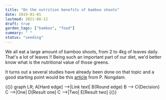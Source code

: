 ```yaml
---
title: "On the nutrition benefits of bamboo shoots"
date: 2019-01-01
lastmod: 2021-08-12
draft: true
garden_tags: ["bamboo", "food"]
summary: " "
status: "seeding"
---
```


We all eat a large amount of bamboo shoots, from 2 to 4kg of leaves daily. That's a lot of leaves !!
Being such an important part of our diet, we'd better know what is the nutritional value of those greens.

It turns out a several studies have already been done on that topic and a good starting point would be this [article](https://www.hindawi.com/journals/isrn/2014/679073/) from P. Nongdam.

{{<mermaid>}}
graph LR;
A[Hard edge] -->|Link text| B(Round edge)
B --> C{Decision}
C -->|One| D[Result one]
C -->|Two| E[Result two]
{{</mermaid>}}

